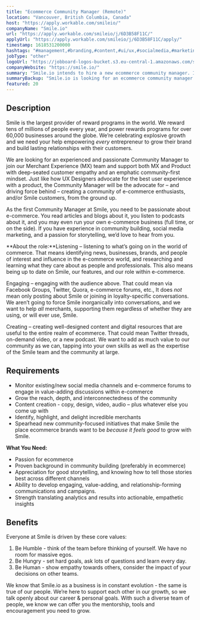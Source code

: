 ```yaml
---
title: "Ecommerce Community Manager (Remote)"
location: "Vancouver, British Columbia, Canada"
host: "https://apply.workable.com/smileio/"
companyName: "Smile.io"
url: "https://apply.workable.com/smileio/j/6D3B58F11C/"
applyUrl: "https://apply.workable.com/smileio/j/6D3B58F11C/apply/"
timestamp: 1618531200000
hashtags: "#management,#branding,#content,#ui/ux,#socialmedia,#marketing,#translation,#analysis,#monitoring"
jobType: "other"
logoUrl: "https://jobboard-logos-bucket.s3.eu-central-1.amazonaws.com/smile-io"
companyWebsite: "https://smile.io/"
summary: "Smile.io intends to hire a new ecommerce community manager. If you have just like how UX Designers advocate for the best user experience with a product, the Community Manager will be the advocate for – and driving force behind – creating a community of e, consider applying."
summaryBackup: "Smile.io is looking for an ecommerce community manager that has experience in: #management, #branding, #content."
featured: 20
---
```


## Description

Smile is the largest provider of reward programs in the world. We reward tens of millions of people every year, and power rewards programs for over 60,000 businesses around the globe. We’re celebrating explosive growth and we need your help empowering _every_ entrepreneur to grow their brand and build lasting relationships with their customers.

We are looking for an experienced and passionate Community Manager to join our Merchant Experience (MX) team and support both MX and Product with deep-seated customer empathy and an emphatic community-first mindset. Just like how UX Designers advocate for the best user experience with a product, the Community Manager will be the advocate for – and driving force behind – creating a community of e-commerce enthusiasts, and/or Smile customers, from the ground up.

As the first Community Manager at Smile, you need to be passionate about e-commerce. You read articles and blogs about it, you listen to podcasts about it, and you may even run your own e-commerce business (full time, or on the side). If you have experience in community building, social media marketing, and a passion for storytelling, we’d love to hear from you.

**About the role:**Listening – listening to what’s going on in the world of commerce. That means identifying news, businesses, brands, and people of interest and influence in the e-commerce world, and researching and learning what they care about as people and professionals. This also means being up to date on Smile, our features, and our role within e-commerce.

Engaging – engaging with the audience above. That could mean via Facebook Groups, Twitter, Quora, e-commerce forums, etc., It does _not_ mean only posting about Smile or joining in loyalty-specific conversations. We aren’t going to force Smile inorganically into conversations, and we want to help _all_ merchants, supporting them regardless of whether they are using, or will ever use, Smile.

Creating – creating well-designed content and digital resources that are useful to the entire realm of ecommerce. That could mean Twitter threads, on-demand video, or a new podcast. We want to add as much value to our community as we can, tapping into your own skills as well as the expertise of the Smile team and the community at large.

## Requirements

*   Monitor existing/new social media channels and e-commerce forums to engage in value-adding discussions within e-commerce
*   Grow the reach, depth, and interconnectedness of the community
*   Content creation - copy, design, video, audio – plus whatever else you come up with
*   Identify, highlight, and delight incredible merchants
*   Spearhead new community-focused initiatives that make Smile the place ecommerce brands want to be _because it feels good_ to grow with Smile.

**What You Need:**

*   Passion for ecommerce
*   Proven background in community building (preferably in ecommerce)
*   Appreciation for good storytelling, and knowing how to tell those stories best across different channels
*   Ability to develop engaging, value-adding, and relationship-forming communications and campaigns.
*   Strength translating analytics and results into actionable, empathetic insights

## Benefits

Everyone at Smile is driven by these core values:

1.  Be Humble - think of the team before thinking of yourself. We have no room for massive egos.
2.  Be Hungry - set hard goals, ask lots of questions and learn every day.
3.  Be Human - show empathy towards others, consider the impact of your decisions on other teams.

We know that Smile.io as a business is in constant evolution - the same is true of our people. We’re here to support each other in our growth, so we talk openly about our career & personal goals. With such a diverse team of people, we know we can offer you the mentorship, tools and encouragement you need to grow.
